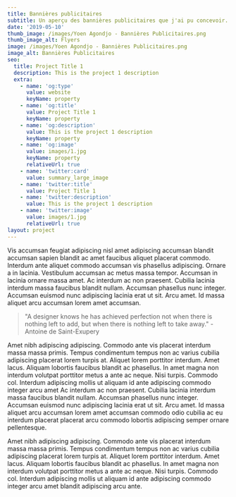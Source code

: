 ```yaml
---
title: Bannières publicitaires
subtitle: Un aperçu des bannières publicitaires que j'ai pu concevoir.
date: '2019-05-10'
thumb_image: /images/Yoen Agondjo - Bannières Publicitaires.png
thumb_image_alt: Flyers
image: /images/Yoen Agondjo - Bannières Publicitaires.png
image_alt: Bannières Publicitaires
seo:
  title: Project Title 1
  description: This is the project 1 description
  extra:
    - name: 'og:type'
      value: website
      keyName: property
    - name: 'og:title'
      value: Project Title 1
      keyName: property
    - name: 'og:description'
      value: This is the project 1 description
      keyName: property
    - name: 'og:image'
      value: images/1.jpg
      keyName: property
      relativeUrl: true
    - name: 'twitter:card'
      value: summary_large_image
    - name: 'twitter:title'
      value: Project Title 1
    - name: 'twitter:description'
      value: This is the project 1 description
    - name: 'twitter:image'
      value: images/1.jpg
      relativeUrl: true
layout: project
---
```


Vis accumsan feugiat adipiscing nisl amet adipiscing accumsan blandit accumsan sapien blandit ac amet faucibus aliquet placerat commodo. Interdum ante aliquet commodo accumsan vis phasellus adipiscing. Ornare a in lacinia. Vestibulum accumsan ac metus massa tempor. Accumsan in lacinia ornare massa amet. Ac interdum ac non praesent. Cubilia lacinia interdum massa faucibus blandit nullam. Accumsan phasellus nunc integer. Accumsan euismod nunc adipiscing lacinia erat ut sit. Arcu amet. Id massa aliquet arcu accumsan lorem amet accumsan.

>"A designer knows he has achieved perfection not when there is nothing left to add, but when there is nothing left to take away." -Antoine de Saint-Exupery

Amet nibh adipiscing adipiscing. Commodo ante vis placerat interdum massa massa primis. Tempus condimentum tempus non ac varius cubilia adipiscing placerat lorem turpis at. Aliquet lorem porttitor interdum. Amet lacus. Aliquam lobortis faucibus blandit ac phasellus. In amet magna non interdum volutpat porttitor metus a ante ac neque. Nisi turpis. Commodo col. Interdum adipiscing mollis ut aliquam id ante adipiscing commodo integer arcu amet Ac interdum ac non praesent. Cubilia lacinia interdum massa faucibus blandit nullam. Accumsan phasellus nunc integer. Accumsan euismod nunc adipiscing lacinia erat ut sit. Arcu amet. Id massa aliquet arcu accumsan lorem amet accumsan commodo odio cubilia ac eu interdum placerat placerat arcu commodo lobortis adipiscing semper ornare pellentesque.

Amet nibh adipiscing adipiscing. Commodo ante vis placerat interdum massa massa primis. Tempus condimentum tempus non ac varius cubilia adipiscing placerat lorem turpis at. Aliquet lorem porttitor interdum. Amet lacus. Aliquam lobortis faucibus blandit ac phasellus. In amet magna non interdum volutpat porttitor metus a ante ac neque. Nisi turpis. Commodo col. Interdum adipiscing mollis ut aliquam id ante adipiscing commodo integer arcu amet blandit adipiscing arcu ante.
